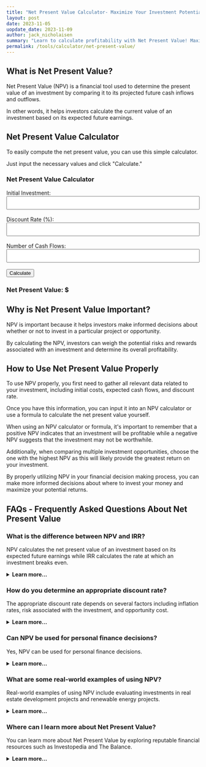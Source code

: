 ```yaml
---
title: "Net Present Value Calculator- Maximize Your Investment Potential"
layout: post
date: 2023-11-05
uopdate_date: 2023-11-09
author: jack_nicholaisen
summary: "Learn to calculate profitability with Net Present Value! Maximize your investment potential with this comprehensive guide. #NPV #InvestmentTips" 
permalink: /tools/calculator/net-present-value/
---
```


## What is Net Present Value?

Net Present Value (NPV) is a financial tool used to determine the present value of an investment by comparing it to its projected future cash inflows and outflows. 

In other words, it helps investors calculate the current value of an investment based on its expected future earnings.

## Net Present Value Calculator

To easily compute the net present value, you can use this simple calculator. 

Just input the necessary values and click "Calculate."


<body>
    <h3>Net Present Value Calculator</h3>
    <form id="npv-calculator">
        <label for="initial-investment">Initial Investment:</label>
        <input type="number" id="initial-investment" required><br><br>
        <label for="discount-rate-npv">Discount Rate (%):</label>
        <input type="number" id="discount-rate-npv" step="0.01" required><br><br>
        <label for="cash-flow-count">Number of Cash Flows:</label>
        <input type="number" id="cash-flow-count" required><br><br>
        <div id="cash-flows-inputs"></div>
        <button type="button" onclick="calculateNPV()">Calculate</button>
    </form>
    <h3>Net Present Value: $<span id="result"></span></h3>
    <script>
        document.getElementById("cash-flow-count").addEventListener("change", function() {
            const cashFlowCount = parseInt(this.value);
            const cashFlowsInputs = document.getElementById("cash-flows-inputs");
            cashFlowsInputs.innerHTML = '';
            for (let i = 1; i <= cashFlowCount; i++) {
                const label = document.createElement("label");
                label.textContent = `Cash Flow ${i}:`;
                cashFlowsInputs.appendChild(label);
                const input = document.createElement("input");
                input.type = "number";
                input.id = `cash-flow-${i}`;
                cashFlowsInputs.appendChild(input);
                const lineBreak = document.createElement("br");
                cashFlowsInputs.appendChild(lineBreak);
            }
        });
        function calculateNPV() {
            const initialInvestment = parseFloat(document.getElementById("initial-investment").value);
            const discountRate = parseFloat(document.getElementById("discount-rate-npv").value) / 100;
            const cashFlowCount = parseInt(document.getElementById("cash-flow-count").value);
            let npv = -initialInvestment;
            for (let i = 1; i <= cashFlowCount; i++) {
                const cashFlow = parseFloat(document.getElementById(`cash-flow-${i}`).value);
                npv += cashFlow / Math.pow(1 + discountRate, i);
            }
            document.getElementById("result-npv").textContent = npv.toFixed(2);
        }
    </script>
</body>
<style>
        body {
            margin: 50px;
        }
        .calculator {
            width: 300px;
            margin: 0 auto;
        }
        .input-group {
            margin-bottom: 10px;
        }
        input[type="number"] {
            width: 100%;
            padding: 8px;
            box-sizing: border-box;
        }
        .result {
            font-weight: bold;
        }
</style>

## Why is Net Present Value Important?

NPV is important because it helps investors make informed decisions about whether or not to invest in a particular project or opportunity. 

By calculating the NPV, investors can weigh the potential risks and rewards associated with an investment and determine its overall profitability.

## How to Use Net Present Value Properly

To use NPV properly, you first need to gather all relevant data related to your investment, including initial costs, expected cash flows, and discount rate. 

Once you have this information, you can input it into an NPV calculator or use a formula to calculate the net present value yourself.

When using an NPV calculator or formula, it's important to remember that a positive NPV indicates that an investment will be profitable while a negative NPV suggests that the investment may not be worthwhile. 

Additionally, when comparing multiple investment opportunities, choose the one with the highest NPV as this will likely provide the greatest return on your investment.

By properly utilizing NPV in your financial decision making process, you can make more informed decisions about where to invest your money and maximize your potential returns.

## FAQs - Frequently Asked Questions About Net Present Value

<h3>What is the difference between NPV and IRR?</h3>
<p>NPV calculates the net present value of an investment based on its expected future earnings while IRR calculates the rate at which an investment breaks even.</p>
<details>
<summary><b>Learn more...</b></summary>
<br>
<p>While both NPV and IRR are used to evaluate investments, they differ in their approach.</p>
<p>While NPV takes into account the absolute value of expected future earnings, IRR considers the percentage return on investment.</p>
<p>The main difference is that IRR assumes that all future earnings are reinvested at the same rate of return as the initial investment, while NPV assumes that all future earnings are discounted at a specific rate.</p>
<p>As such, while both tools can be useful in evaluating investments, they should be used together for a more complete analysis.</p>
</details>

<h3>How do you determine an appropriate discount rate?</h3>
<p>The appropriate discount rate depends on several factors including inflation rates, risk associated with the investment, and opportunity cost.</p>
<details>
<summary><b>Learn more...</b></summary>
<br>
<p>The discount rate used in NPV calculations should reflect the risk associated with your investment as well as its opportunity cost.</p>
<p>For example, if your investment carries a higher degree of risk than other opportunities available to you, you may want to use a higher discount rate to compensate for this additional risk.</p>
<p>Additionally, if there are other opportunities available to you that have similar levels of risk but offer higher returns, you may want to use a lower discount rate to account for the opportunity cost of choosing your investment over these other opportunities.</p>
</details>

<h3>Can NPV be used for personal finance decisions?</h3>
<p>Yes, NPV can be used for personal finance decisions.</p>
<details>
<summary><b>Learn more...</b></summary>
<br>
<p>While NPV is often associated with business investments, it can also be applied to personal financial decisions.</p>
<p>For example, if you are considering purchasing a new car or home, you can use NPV calculations to determine whether the investment will provide a positive return over time.</p>
<p>Additionally, by using NPV to compare multiple investment opportunities, you can make more informed decisions about where to invest your money and maximize your potential returns.</p>
</details>

<h3>What are some real-world examples of using NPV?</h3>
<p>Real-world examples of using NPV include evaluating investments in real estate development projects and renewable energy projects.</p>
<details>
<summary><b>Learn more...</b></summary>
<br>
<p>Many industries use NPV as part of their investment decision-making process.</p>
<p>For example, real estate developers often use NPV calculations when deciding whether or not to invest in a new development project.</p>
<p>Similarly, companies involved in renewable energy projects will often use NPV calculations when evaluating the profitability of potential investments in wind or solar energy production.</p>
<p>By using this tool as part of their analysis, investors can make more informed decisions about where to allocate their resources for maximum return on investment.</p>
</details>

<h3>Where can I learn more about Net Present Value?</h3>
<p>You can learn more about Net Present Value by exploring reputable financial resources such as Investopedia and The Balance.</p>
<details>
<summary><b>Learn more...</b></summary>
<br>
<p>There are many resources available online that provide detailed information on how to calculate and utilize Net Present Value in your financial decision-making process.</p>
<p>A good reputable source you can use is <a href="https://www.investopedia.com/terms/n/npv.asp" target="_blank">Investopedia</a>.</p>
<p>Additionally, many financial textbooks and courses cover the topic way more in depth.</p>
</details>

